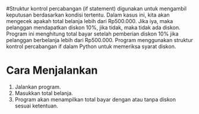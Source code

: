 #Struktur kontrol percabangan (if statement) digunakan untuk mengambil keputusan berdasarkan kondisi tertentu. Dalam kasus ini, kita akan mengecek apakah total belanja lebih dari Rp500.000. Jika iya, maka pelanggan mendapatkan diskon 10%, jika tidak, maka tidak ada diskon.
Program ini menghitung total bayar setelah pemberian diskon 10% jika pelanggan berbelanja lebih dari Rp500.000. Program menggunakan struktur kontrol percabangan if dalam Python untuk memeriksa syarat diskon.

# Cara Menjalankan
1. Jalankan program.
2. Masukkan total belanja.
3. Program akan menampilkan total bayar dengan atau tanpa diskon sesuai ketentuan.

